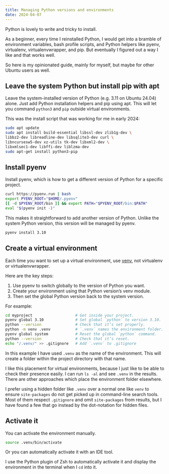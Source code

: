 ```yaml
---
title: Managing Python versions and environments
date: 2024-04-07
---
```


Python is lovely to write and tricky to install.

As a beginner, every time I reinstalled Python, I would get into a bramble of environment variables, bash profile scripts, and Python helpers like pyenv, virtualenv, virtualenvwrapper, and pip. But eventually I figured out a way I like and that works well.

So here is my opinionated guide, mainly for myself, but maybe for other Ubuntu users as well.

## Leave the system Python but install pip with apt

Leave the system-installed version of Python (e.g. 3.11 on Ubuntu 24.04) alone. Just add Python installation helpers and pip using apt. This will let you command `python3` and `pip` outside virtual environments.

This was the install script that was working for me in early 2024:

```sh
sudo apt update
sudo apt install build-essential libssl-dev zlib1g-dev \
libbz2-dev libreadline-dev libsqlite3-dev curl \
libncursesw5-dev xz-utils tk-dev libxml2-dev \
libxmlsec1-dev libffi-dev liblzma-dev
sudo apt-get install python3-pip
```

## Install pyenv

Install pyenv, which is how to get a different version of Python for a specific project.

```sh
curl https://pyenv.run | bash
export PYENV_ROOT="$HOME/.pyenv"
[[ -d $PYENV_ROOT/bin ]] && export PATH="$PYENV_ROOT/bin:$PATH"
eval "$(pyenv init -)"
```

This makes it straightforward to add another version of Python. Unlike the system Python version, this version will be managed by pyenv.

```sh
pyenv install 3.10
```

## Create a virtual environment

Each time you want to set up a virtual environment, use [venv](https://docs.python.org/3/library/venv.html), not virtualenv or virtualenvwrapper.

Here are the key steps:

1. Use pyenv to switch globally to the version of Python you want.
2. Create your environment using that Python version’s venv module.
3. Then set the global Python version back to the system version.

For example:

```sh
cd myproject                   # Get inside your project.
pyenv global 3.10              # Set global `python` to version 3.10.
python --version               # Check that it’s set properly.
python -m venv .venv           # `.venv` names the environment folder.
pyenv global system            # Reset the global `python` command.
python --version               # Check that it’s reset.
echo "/.venv/" >> .gitignore   # Add `.venv` to .gitignore
```

In this example I have used `.venv` as the name of the environment. This will create a folder within the project directory with that name.

I like this placement for virtual environments, because I just like to be able to check their presence easily. I can run `ls -al` and see `.venv` in the results. There are other approaches which place the environment folder elsewhere.

I prefer using a hidden folder like `.venv` over a normal one like `venv` to ensure `site-packages` do not get picked up in command-line search tools. Most of them respect `.gitignore` and omit `site-packages` from results, but I have found a few that go instead by the dot-notation for hidden files.

## Activate it

You can activate the environment manually.

```sh
source .venv/bin/activate
```

Or you can automatically activate it with an IDE tool.

I use the Python plugin of Zsh to automatically activate it and display the environment in the terminal when I `cd` into it.
